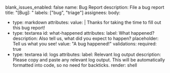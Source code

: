 blank_issues_enabled: false
name: Bug Report
description: File a bug report
title: "[Bug]: "
labels: ["bug", "triage"]
assignees:
body:
  - type: markdown
    attributes:
      value: |
        Thanks for taking the time to fill out this bug report!
- type: textarea
    id: what-happened
    attributes:
      label: What happened?
      description: Also tell us, what did you expect to happen?
      placeholder: Tell us what you see!
      value: "A bug happened!"
    validations:
      required: true
 - type: textarea
    id: logs
    attributes:
      label: Relevant log output
      description: Please copy and paste any relevant log output. This will be automatically formatted into code, so no need for backticks.
      render: shell
